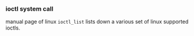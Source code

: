 ### ioctl system call

manual page of linux `ioctl_list` lists down a various set of linux supported ioctls.
